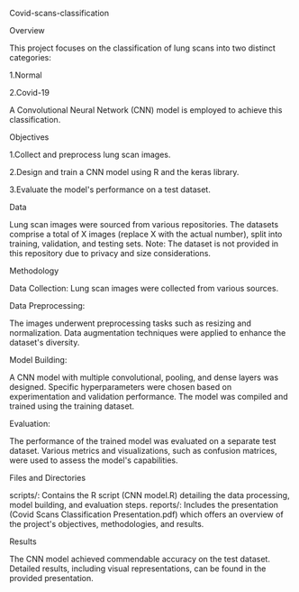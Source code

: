 Covid-scans-classification


Overview

This project focuses on the classification of lung scans into two distinct categories:

1.Normal

2.Covid-19


A Convolutional Neural Network (CNN) model is employed to achieve this classification.

Objectives


1.Collect and preprocess lung scan images.

2.Design and train a CNN model using R and the keras library.

3.Evaluate the model's performance on a test dataset.


Data

Lung scan images were sourced from various repositories. The datasets comprise a total of X images (replace X with the actual number), split into training, validation, and testing sets. Note: The dataset is not provided in this repository due to privacy and size considerations.


Methodology

Data Collection: Lung scan images were collected from various sources.


Data Preprocessing:

The images underwent preprocessing tasks such as resizing and normalization.
Data augmentation techniques were applied to enhance the dataset's diversity.


Model Building:

A CNN model with multiple convolutional, pooling, and dense layers was designed.
Specific hyperparameters were chosen based on experimentation and validation performance.
The model was compiled and trained using the training dataset.


Evaluation:


The performance of the trained model was evaluated on a separate test dataset.
Various metrics and visualizations, such as confusion matrices, were used to assess the model's capabilities.

Files and Directories


scripts/: Contains the R script (CNN model.R) detailing the data processing, model building, and evaluation steps.
reports/: Includes the presentation (Covid Scans Classification Presentation.pdf) which offers an overview of the project's objectives, methodologies, and results.

Results


The CNN model achieved commendable accuracy on the test dataset. Detailed results, including visual representations, can be found in the provided presentation.

